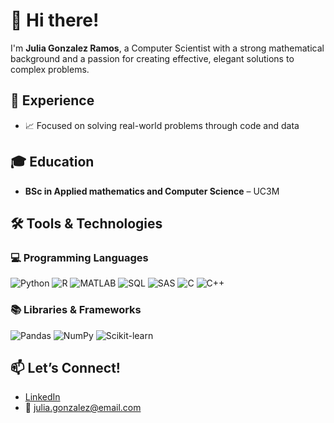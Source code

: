 # 👋 Hi there!

I'm **Julia Gonzalez Ramos**, a Computer Scientist with a strong mathematical background and a passion for creating effective, elegant solutions to complex problems.


## 💼 Experience

- 📈 Focused on solving real-world problems through code and data


## 🎓 Education

- **BSc in Applied mathematics and Computer Science** – UC3M

## 🛠️ Tools & Technologies

### 💻 Programming Languages  
![Python](https://img.shields.io/badge/-Python-3776AB?style=flat&logo=python&logoColor=white)
![R](https://img.shields.io/badge/-R-276DC3?style=flat&logo=r&logoColor=white)
![MATLAB](https://img.shields.io/badge/-MATLAB-orange?style=flat)
![SQL](https://img.shields.io/badge/-SQL-4479A1?style=flat&logo=mysql&logoColor=white)
![SAS](https://img.shields.io/badge/-SAS-0055A5?style=flat)
![C](https://img.shields.io/badge/-C-00599C?style=flat&logo=c&logoColor=white)
![C++](https://img.shields.io/badge/-C++-00599C?style=flat&logo=c%2B%2B&logoColor=white)

### 📚 Libraries & Frameworks  
![Pandas](https://img.shields.io/badge/-Pandas-150458?style=flat&logo=pandas&logoColor=white)
![NumPy](https://img.shields.io/badge/-NumPy-013243?style=flat&logo=numpy&logoColor=white)
![Scikit-learn](https://img.shields.io/badge/-Scikit--learn-F7931E?style=flat&logo=scikit-learn&logoColor=white)


## 📫 Let’s Connect!

- [LinkedIn](https://www.linkedin.com/in/tuusuario)  
- 📧 julia.gonzalez@email.com  

